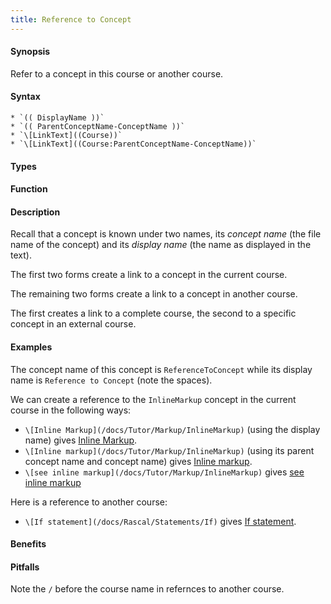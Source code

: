 ```yaml
---
title: Reference to Concept
---
```


#### Synopsis

Refer to a concept in this course or another course.

#### Syntax

``````
* `(( DisplayName ))`
* `(( ParentConceptName-ConceptName ))`
* `\[LinkText]((Course))`
* `\[LinkText]((Course:ParentConceptName-ConceptName))`
``````

#### Types

#### Function

#### Description

Recall that a concept is known under two names, its _concept name_ (the file name of the concept) and its _display name_ (the name as displayed in the text).

The first two forms create a link to a concept in the current course.

The remaining two forms create a link to a concept in another course.

The first creates a link to a complete course, the second to a specific concept in an external course.


#### Examples

The concept name of this concept is `ReferenceToConcept` while its display name is `Reference to Concept` (note the spaces).

We can create a reference to the `InlineMarkup` concept in the current course in the following ways:

* `\[Inline Markup](/docs/Tutor/Markup/InlineMarkup)` (using the display name) gives [Inline Markup](/docs/Tutor/Markup/InlineMarkup).
* `\[Inline markup](/docs/Tutor/Markup/InlineMarkup)` (using its parent concept name and concept name) gives [Inline markup](/docs/Tutor/Markup/InlineMarkup).
* `\[see inline markup](/docs/Tutor/Markup/InlineMarkup)` gives [see inline markup](/docs/Tutor/Markup/InlineMarkup)

Here is a reference to another course:

* `\[If statement](/docs/Rascal/Statements/If)` gives [If statement](/docs/Rascal/Statements/If).

#### Benefits

#### Pitfalls

Note the `/` before the course name in refernces to another course.



